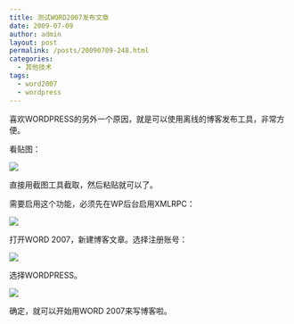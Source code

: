 ```yaml
---
title: 测试WORD2007发布文章
date: 2009-07-09
author: admin
layout: post
permalink: /posts/20090709-248.html
categories:
  - 其他技术
tags:
  - word2007
  - wordpress
---
```

喜欢WORDPRESS的另外一个原因，就是可以使用离线的博客发布工具，非常方便。

看贴图：

![][1]

直接用截图工具截取，然后粘贴就可以了。

需要启用这个功能，必须先在WP后台启用XMLRPC：

![][2]

打开WORD 2007，新建博客文章。选择注册账号：

![][3]

选择WORDPRESS。

![][4]

确定，就可以开始用WORD 2007来写博客啦。

 [1]: /uploads/2009/07/070909_0656_WORD200711.png
 [2]: /uploads/2009/07/070909_0656_WORD200721.png
 [3]: /uploads/2009/07/070909_0656_WORD200731.png
 [4]: /uploads/2009/07/070909_0656_WORD200741.png